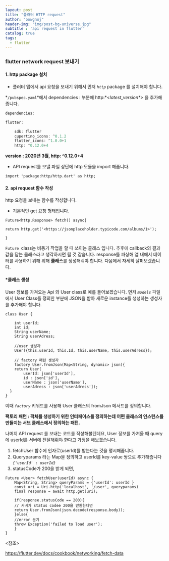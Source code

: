 ```yaml
---
layout: post
title: "플러터 HTTP request"
author: "oowgnoj"
header-img: "img/post-bg-universe.jpg"
subtitle : 'api request in flutter'
catalog: true
tags:
  - flutter
---
```


### flutter network request 보내기

#### 1. http package 설치

- 플러터 앱에서 api 요청을 보내기 위해서 먼저 *`http`* package 를 설치해야 합니다.

*`/pubspec.yaml`\*에서 dependencies : 부분에 http:\*<*latest_version\*>* 을 추가해 줍니다.

```dart
dependencies:

flutter:

	sdk: flutter
	cupertino_icons: ^0.1.2
	flutter_icons: ^1.0.0+1
	http: ^0.12.0+4
```

**version : 2020년 3월, http: ^0.12.0+4**

- API request를 보낼 파일 상단에 http 모듈을 import 해줍니다.

```*dart*
import 'package:http/http.dart' as http;
```

#### 2. api request 함수 작성

http 요청을 보내는 함수를 작성합니다.

- 기본적인 get 요청 형태입니다.

```*dart*
Future<http.Response> fetch() async{

return http.get('<https://jsonplaceholder.typicode.com/albums/1>');

}
```

`Future `class는 비동기 작업을 할 때 쓰이는 클래스 입니다. 추후에 callback의 결과값을 담는 클래스라고 생각하시면 될 것 같습니다. response를 파싱해 앱 내에서 데이터를 사용하기 위해 위해 **클래스**를 생성해줘야 합니다. 다음에서 자세히 살펴보겠습니다.

#### *클래스 생성

User 정보를 가져오는 Api 와 User class로 예를 들어보겠습니다. 먼저 *`models`* 파일에서 User Class를 정의한 부분에 JSON을 받아 새로운 instance를 생성하는 생성자를 추가해야 합니다.

```*dart*
class User {

	int userId;
	int id;
	String userName;
	String userAdress;

	//user 생성자
	User({this.userId, this.Id, this.userName, this.userAdress});
	
	// factory 패턴 생성자
	factory User.fromJson(Map<String, dynamic> json){
	return User(
		userId: json['userId'],
		id : json['id'],
		userName : json['userName'],
		userAdress : json['userAdress']);
  }
}
```

이때 *`factory`* 키워드를 사용해 User 클래스의 fromJson 메서드를 정의합니다.

**팩토리 패턴 : 객체를 생성하기 위한 인터페이스를 정의하는데 어떤 클래스의 인스턴스를 만들지는 서브 클래스에서 정의하는 패턴.**

나머지 API request 를 보내는 코드를 작성해볼텐데요, User 정보를 가져올 때 query에 userId를 서버에 전달해줘야 한다고 가정을 해보겠습니다.

1. fetchUser 함수에 인자로(userId)를 받는다는 것을 명시해줍니다.
2. Queryparams 라는 Map을 정의하고 userId를 key-value 쌍으로 추가해줍니다 *`{'userId' : userId}`*
3. statusCode가 200을 받게 되면,

```*dart*
Future <User> fetchUser(userId) async {
	Map<String, String> queryParams = {'userId': userId }
	const uri = Uri.http('localhost', '/user', queryparams)
	final response = await http.get(uri);
	
	if(response.statusCode == 200){
	// 서버가 status codee 200을 반환한다면
	return User.fromJson(json.decode(response.body));
	}else{
	//error 분기
	throw Exception('failed to load user');
	}
}
```



<참조>

https://flutter.dev/docs/cookbook/networking/fetch-data